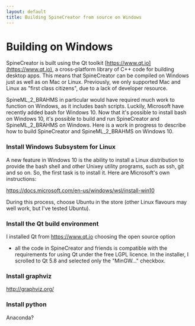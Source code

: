 ```yaml
---
layout: default
title: Building SpineCreator from source on Windows
---
```

# Building on Windows

SpineCreator is built using the Qt toolkit
[https://www.qt.io](https://www.qt.io), a cross-platform library of C++ code for
building desktop apps. This means that SpineCreator can be compiled on
Windows just as well as on Mac or Linux. Previously, we only supported Mac
and Linux as "first class citizens", due to a lack of developer
resource.

SpineML_2_BRAHMS in particular would have required much work to
function on Windows, as it includes bash scripts. Luckily, Microsoft
have recently added bash for Windows 10. Now that it's possible to
install bash on Windows 10, it's possible to build and run
SpineCreator and SpineML_2_BRAHMS on Windows. Here is a work in
progress to describe how to build SpineCreator and SpineML_2_BRAHMS on
Windows 10.

### Install Windows Subsystem for Linux

A new feature in Windows 10 is the ability to install a Linux
distribution to provide the bash shell and other Unixey utility
programs, such as ssh, git and so on. So, the first task is to install
it. Here are Microsoft's own instructions:

https://docs.microsoft.com/en-us/windows/wsl/install-win10

During this process, choose Ubuntu in the store (other Linux flavours
may well work, but I've tested Ubuntu).

### Install the Qt build environment

I installed Qt from https://www.qt.io choosing the open source option
- all the code in SpineCreator and friends is compatible with the
requirements for using Qt under the free LGPL licence. In the
installer, I scrolled to Qt 5.8 and selected only the "MinGW..."
checkbox.

### Install graphviz

http://graphviz.org/

### Install python

Anaconda?
